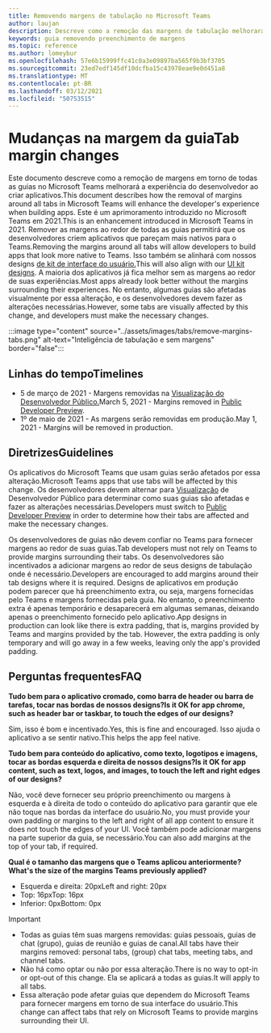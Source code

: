 ```yaml
---
title: Removendo margens de tabulação no Microsoft Teams
author: laujan
description: Descreve como a remoção das margens de tabulação melhorará a experiência do desenvolvedor.
keywords: guia removendo preenchimento de margens
ms.topic: reference
ms.author: lomeybur
ms.openlocfilehash: 57e6b15999ffc41c0a3e09897ba565f9b3bf3705
ms.sourcegitcommit: 23ed7edf145df10dcfba15c43978eae9e0d451a8
ms.translationtype: MT
ms.contentlocale: pt-BR
ms.lasthandoff: 03/12/2021
ms.locfileid: "50753515"
---
```

# <a name="tab-margin-changes"></a><span data-ttu-id="733d7-104">Mudanças na margem da guia</span><span class="sxs-lookup"><span data-stu-id="733d7-104">Tab margin changes</span></span>

<span data-ttu-id="733d7-105">Este documento descreve como a remoção de margens em torno de todas as guias no Microsoft Teams melhorará a experiência do desenvolvedor ao criar aplicativos.</span><span class="sxs-lookup"><span data-stu-id="733d7-105">This document describes how the removal of margins around all tabs in Microsoft Teams will enhance the developer's experience when building apps.</span></span> <span data-ttu-id="733d7-106">Este é um aprimoramento introduzido no Microsoft Teams em 2021.</span><span class="sxs-lookup"><span data-stu-id="733d7-106">This is an enhancement introduced in Microsoft Teams in 2021.</span></span>
<span data-ttu-id="733d7-107">Remover as margens ao redor de todas as guias permitirá que os desenvolvedores criem aplicativos que pareçam mais nativos para o Teams.</span><span class="sxs-lookup"><span data-stu-id="733d7-107">Removing the margins around all tabs will allow developers to build apps that look more native to Teams.</span></span> <span data-ttu-id="733d7-108">Isso também se alinhará com nossos designs [de kit de interface do usuário.](~/tabs/design/tabs.md)</span><span class="sxs-lookup"><span data-stu-id="733d7-108">This will also align with our [UI kit designs](~/tabs/design/tabs.md).</span></span> <span data-ttu-id="733d7-109">A maioria dos aplicativos já fica melhor sem as margens ao redor de suas experiências.</span><span class="sxs-lookup"><span data-stu-id="733d7-109">Most apps already look better without the margins surrounding their experiences.</span></span> <span data-ttu-id="733d7-110">No entanto, algumas guias são afetadas visualmente por essa alteração, e os desenvolvedores devem fazer as alterações necessárias.</span><span class="sxs-lookup"><span data-stu-id="733d7-110">However, some tabs are visually affected by this change, and developers must make the necessary changes.</span></span>

:::image type="content" source="../assets/images/tabs/remove-margins-tabs.png" alt-text="Inteligência de tabulação e sem margens" border="false":::

## <a name="timelines"></a><span data-ttu-id="733d7-112">Linhas do tempo</span><span class="sxs-lookup"><span data-stu-id="733d7-112">Timelines</span></span>

* <span data-ttu-id="733d7-113">5 de março de 2021 - Margens removidas na [Visualização do Desenvolvedor Público.](~/resources/dev-preview/developer-preview-intro.md)</span><span class="sxs-lookup"><span data-stu-id="733d7-113">March 5, 2021 - Margins removed in [Public Developer Preview](~/resources/dev-preview/developer-preview-intro.md).</span></span>
* <span data-ttu-id="733d7-114">1º de maio de 2021 - As margens serão removidas em produção.</span><span class="sxs-lookup"><span data-stu-id="733d7-114">May 1, 2021 - Margins will be removed in production.</span></span>

## <a name="guidelines"></a><span data-ttu-id="733d7-115">Diretrizes</span><span class="sxs-lookup"><span data-stu-id="733d7-115">Guidelines</span></span>

<span data-ttu-id="733d7-116">Os aplicativos do Microsoft Teams que usam guias serão afetados por essa alteração.</span><span class="sxs-lookup"><span data-stu-id="733d7-116">Microsoft Teams apps that use tabs will be affected by this change.</span></span> <span data-ttu-id="733d7-117">Os desenvolvedores devem alternar para [Visualização](~/resources/dev-preview/developer-preview-intro.md) de Desenvolvedor Público para determinar como suas guias são afetadas e fazer as alterações necessárias.</span><span class="sxs-lookup"><span data-stu-id="733d7-117">Developers must switch to [Public Developer Preview](~/resources/dev-preview/developer-preview-intro.md) in order to determine how their tabs are affected and make the necessary changes.</span></span>

<span data-ttu-id="733d7-118">Os desenvolvedores de guias não devem confiar no Teams para fornecer margens ao redor de suas guias.</span><span class="sxs-lookup"><span data-stu-id="733d7-118">Tab developers must not rely on Teams to provide margins surrounding their tabs.</span></span> <span data-ttu-id="733d7-119">Os desenvolvedores são incentivados a adicionar margens ao redor de seus designs de tabulação onde é necessário.</span><span class="sxs-lookup"><span data-stu-id="733d7-119">Developers are encouraged to add margins around their tab designs where it is required.</span></span> <span data-ttu-id="733d7-120">Designs de aplicativos em produção podem parecer que há preenchimento extra, ou seja, margens fornecidas pelo Teams e margens fornecidas pela guia. No entanto, o preenchimento extra é apenas temporário e desaparecerá em algumas semanas, deixando apenas o preenchimento fornecido pelo aplicativo.</span><span class="sxs-lookup"><span data-stu-id="733d7-120">App designs in production can look like there is extra padding, that is, margins provided by Teams and margins provided by the tab. However, the extra padding is only temporary and will go away in a few weeks, leaving only the app's provided padding.</span></span>

## <a name="faq"></a><span data-ttu-id="733d7-121">Perguntas frequentes</span><span class="sxs-lookup"><span data-stu-id="733d7-121">FAQ</span></span>

<span data-ttu-id="733d7-122">**Tudo bem para o aplicativo cromado, como barra de header ou barra de tarefas, tocar nas bordas de nossos designs?**</span><span class="sxs-lookup"><span data-stu-id="733d7-122">**Is it OK for app chrome, such as header bar or taskbar, to touch the edges of our designs?**</span></span>

<span data-ttu-id="733d7-123">Sim, isso é bom e incentivado.</span><span class="sxs-lookup"><span data-stu-id="733d7-123">Yes, this is fine and encouraged.</span></span> <span data-ttu-id="733d7-124">Isso ajuda o aplicativo a se sentir nativo.</span><span class="sxs-lookup"><span data-stu-id="733d7-124">This helps the app feel native.</span></span>

<span data-ttu-id="733d7-125">**Tudo bem para conteúdo do aplicativo, como texto, logotipos e imagens, tocar as bordas esquerda e direita de nossos designs?**</span><span class="sxs-lookup"><span data-stu-id="733d7-125">**Is it OK for app content, such as text, logos, and images, to touch the left and right edges of our designs?**</span></span>

<span data-ttu-id="733d7-126">Não, você deve fornecer seu próprio preenchimento ou margens à esquerda e à direita de todo o conteúdo do aplicativo para garantir que ele não toque nas bordas da interface do usuário.</span><span class="sxs-lookup"><span data-stu-id="733d7-126">No, you must provide your own padding or margins to the left and right of all app content to ensure it does not touch the edges of your UI.</span></span> <span data-ttu-id="733d7-127">Você também pode adicionar margens na parte superior da guia, se necessário.</span><span class="sxs-lookup"><span data-stu-id="733d7-127">You can also add margins at the top of your tab, if required.</span></span>

<span data-ttu-id="733d7-128">**Qual é o tamanho das margens que o Teams aplicou anteriormente?**</span><span class="sxs-lookup"><span data-stu-id="733d7-128">**What's the size of the margins Teams previously applied?**</span></span>

* <span data-ttu-id="733d7-129">Esquerda e direita: 20px</span><span class="sxs-lookup"><span data-stu-id="733d7-129">Left and right: 20px</span></span>
* <span data-ttu-id="733d7-130">Top: 16px</span><span class="sxs-lookup"><span data-stu-id="733d7-130">Top: 16px</span></span>
* <span data-ttu-id="733d7-131">Inferior: 0px</span><span class="sxs-lookup"><span data-stu-id="733d7-131">Bottom: 0px</span></span>

> [!IMPORTANT]
> * <span data-ttu-id="733d7-132">Todas as guias têm suas margens removidas: guias pessoais, guias de chat (grupo), guias de reunião e guias de canal.</span><span class="sxs-lookup"><span data-stu-id="733d7-132">All tabs have their margins removed: personal tabs, (group) chat tabs, meeting tabs, and channel tabs.</span></span>
> * <span data-ttu-id="733d7-133">Não há como optar ou não por essa alteração.</span><span class="sxs-lookup"><span data-stu-id="733d7-133">There is no way to opt-in or opt-out of this change.</span></span> <span data-ttu-id="733d7-134">Ela se aplicará a todas as guias.</span><span class="sxs-lookup"><span data-stu-id="733d7-134">It will apply to all tabs.</span></span>
> * <span data-ttu-id="733d7-135">Essa alteração pode afetar guias que dependem do Microsoft Teams para fornecer margens em torno de sua interface do usuário.</span><span class="sxs-lookup"><span data-stu-id="733d7-135">This change can affect tabs that rely on Microsoft Teams to provide margins surrounding their UI.</span></span>
